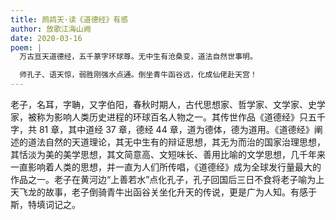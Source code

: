 ```yaml
---
title: 鹧鸪天·读《道德经》有感
author: 放歌江海山阙
date: 2020-03-16
poem: |
  万古亘天道德经，五千篆字环球尊。无中生有沧桑变，道法自然世事明。

  师孔子、语天惊，弱胜刚强水点通。倒坐青牛函谷远，化成仙佬赴天宫！
---
```


老子，名耳，字聃，又字伯阳，春秋时期人，古代思想家、哲学家、文学家、史学家，被称为影响人类历史进程的环球百名人物之一。其传世作品《道德经》只五千字，共 81 章，其中道经 37 章，德经 44 章，道为德体，德为道用。《道德经》阐述的道法自然的天道理论，其无中生有的辩证思想，其无为而治的国家治理思想，其恬淡为美的美学思想，其文简意高、文短味长、善用比喻的文学思想，几千年来一直影响着人类的思想，并一直为人们所传唱，《道德经》成为全球发行量最大的作品之一。老子在黄河边“上善若水”点化孔子，孔子回国后三日不食将老子喻为上天飞龙的故事，老子倒骑青牛出函谷关坐化升天的传说，更是广为人知。有感于斯，特填词记之。
